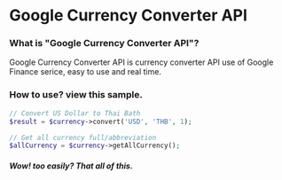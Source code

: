 # Google Currency Converter API

### What is "Google Currency Converter API"?
Google Currency Converter API is currency converter API use of Google Finance serice, easy to use and real time.
 

### How to use? view this sample.
```php
// Convert US Dollar to Thai Bath
$result = $currency->convert('USD', 'THB', 1);

// Get all currency full/abbreviation
$allCurrency = $currency->getAllCurrency();
```
##### Wow! too easily? That all of this.
